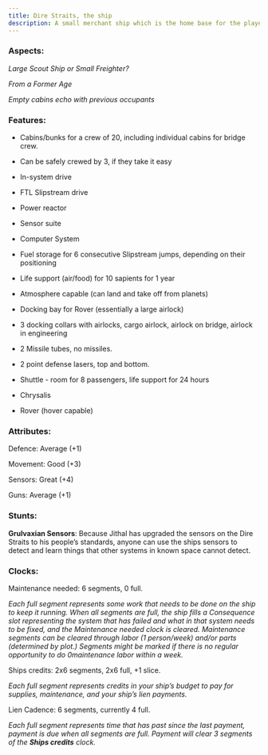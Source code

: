 ```yaml
---
title: Dire Straits, the ship
description: A small merchant ship which is the home base for the players in the game.
---
```


### Aspects: 

*Large Scout Ship or Small Freighter?*

*From a Former Age*

*Empty cabins echo with previous occupants*

### Features:

- Cabins/bunks for a crew of 20, including individual cabins for
  bridge crew.

- Can be safely crewed by 3, if they take it easy

- In-system drive

- FTL Slipstream drive

- Power reactor

- Sensor suite

- Computer System

- Fuel storage for 6 consecutive Slipstream jumps, depending on their
  positioning

- Life support (air/food) for 10 sapients for 1 year

- Atmosphere capable (can land and take off from planets)

- Docking bay for Rover (essentially a large airlock)

- 3 docking collars with airlocks, cargo airlock, airlock on bridge,
  airlock in engineering

- 2 Missile tubes, no missiles.

- 2 point defense lasers, top and bottom.

- Shuttle - room for 8 passengers, life support for 24 hours

- Chrysalis

- Rover (hover capable)

### Attributes:

Defence: Average (+1)

Movement: Good (+3)

Sensors: Great (+4)

Guns: Average (+1)

### Stunts:

**Grulvaxian Sensors**: Because Jithal has upgraded the sensors on the Dire Straits to his people’s standards, anyone
can use the ships sensors to detect and learn things that other systems in known space cannot detect.

### Clocks:

Maintenance needed: 6 segments, 0 full.

*Each full segment represents some work that needs to be done on the ship to keep it running. When all segments are
full, the ship fills a Consequence slot representing the system that has failed and what in that system needs to be
fixed, and the Maintenance needed clock is cleared. Maintenance segments can be cleared through labor (1 person/week)
and/or parts (determined by plot.) Segments might be marked if there is no regular opportunity to do 0maintenance
labor within a week.*

Ships credits: 2x6 segments, 2x6 full, +1 slice.

*Each full segment represents credits in your ship’s budget to pay for supplies, maintenance, and your ship’s lien
payments.*


Lien Cadence: 6 segments, currently 4 full.

*Each full segment represents time that has past since the last payment, payment is due when all segments are full.
Payment will clear 3 segments of the **Ships credits** clock.*
